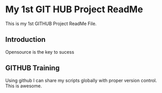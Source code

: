 # My 1st GIT HUB Project ReadMe
This is my 1st GITHUB Project ReadMe File.

## Introduction
Opensource is the key to sucess

## GITHUB Training
Using github I can share my scripts globally with proper version control. This is awesome.
